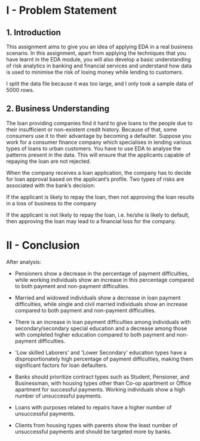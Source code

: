 # I - Problem Statement
## 1. Introduction

This assignment aims to give you an idea of applying EDA in a real business scenario. In this assignment, apart from applying the techniques that you have learnt in the EDA module, you will also develop a basic understanding of risk analytics in banking and financial services and understand how data is used to minimise the risk of losing money while lending to customers.

I split the data file because it was too large, and I only took a sample data of 5000 rows.

## 2. Business Understanding
The loan providing companies find it hard to give loans to the people due to their insufficient or non-existent credit history. Because of that, some consumers use it to their advantage by becoming a defaulter. Suppose you work for a consumer finance company which specialises in lending various types of loans to urban customers. You have to use EDA to analyse the patterns present in the data. This will ensure that the applicants capable of repaying the loan are not rejected.


When the company receives a loan application, the company has to decide for loan approval based on the applicant’s profile. Two types of risks are associated with the bank’s decision:

If the applicant is likely to repay the loan, then not approving the loan results in a loss of business to the company

If the applicant is not likely to repay the loan, i.e. he/she is likely to default, then approving the loan may lead to a financial loss for the company.

# II - Conclusion
After analysis:

- Pensioners show a decrease in the percentage of payment difficulties, while working individuals show an increase in this percentage compared to both payment and non-payment difficulties.

- Married and widowed individuals show a decrease in loan payment difficulties, while single and civil married individuals show an increase compared to both payment and non-payment difficulties.

- There is an increase in loan payment difficulties among individuals with secondary/secondary special education and a decrease among those with completed higher education compared to both payment and non-payment difficulties.

- 'Low skilled Laborers' and 'Lower Secondary' education types have a disproportionately high percentage of payment difficulties, making them significant factors for loan defaulters.

- Banks should prioritize contract types such as Student, Pensioner, and Businessman, with housing types other than Co-op apartment or Office apartment for successful payments. Working individuals show a high number of unsuccessful payments.

- Loans with purposes related to repairs have a higher number of unsuccessful payments.

- Clients from housing types with parents show the least number of unsuccessful payments and should be targeted more by banks.
